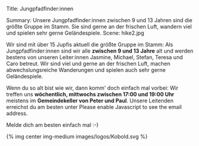Title: Jungpfadfinder:innen

Summary: Unsere Jungpfadfinder:innen zwischen 9 und 13 Jahren sind die größte Gruppe im Stamm. Sie sind gerne an der frischen Luft, wandern viel und spielen sehr gerne Geländespiele.
Scene: hike2.jpg

Wir sind mit über 15 Jupfis aktuell die größte Gruppe im Stamm: Als Jungpfadfinder:innen sind wir alle **zwischen 9 und 13 Jahre** alt und werden bestens von unseren Leiter:innen Jasmine, Michael, Stefan, Teresa und Caro betreut. Wir sind viel und gerne an der frischen Luft, machen abwechslungsreiche Wanderungen und spielen auch sehr gerne Geländespiele.

Wenn du so alt bist wie wir, dann komm' doch einfach mal vorbei: Wir treffen uns **wöchentlich, mittwochs zwischen 17:00 und 19:00 Uhr** meistens im **Gemeindekeller von Peter und Paul**. Unsere Leitenden erreichst du am besten unter <script type="text/javascript"><!--
var jejgsqh = ['d','=','<','p','.','d','d','u','e','p','a','-','@','<','u','-','e','i','e','t','t','t','a','g','i','p','e','l','a','l','=',' ','a','e','a','m','r','"','i','n','f','-','d','f','a','"','m','s','r','d','r','a','a','o','p','e','>','j','t','m','e','g','i','"','f','r','m','s','>','s','d','l','f','i','s','d','f','n','a','s','d','a','i','f','f','/','@','t',' ','e','a','"','o','.','-','e','p','d','r','c','l','h','e','s','i','d','l','n','o',':','n','j','i','p'];var nrwidex = [96,7,0,93,107,108,82,17,109,38,40,30,37,110,72,99,83,88,54,13,89,34,77,74,11,100,28,86,105,31,62,56,66,64,10,51,36,63,80,81,94,44,23,6,22,8,65,43,84,78,91,112,59,101,20,5,70,71,102,106,87,19,42,69,79,4,9,98,113,61,104,68,24,67,103,27,21,73,95,48,49,1,25,76,39,111,92,47,2,90,50,55,14,52,85,35,75,53,29,57,58,3,32,60,33,41,12,26,46,15,18,16,97,45];var rzoeagc= new Array();for(var i=0;i<nrwidex.length;i++){rzoeagc[nrwidex[i]] = jejgsqh[i]; }for(var i=0;i<rzoeagc.length;i++){document.write(rzoeagc[i]);}
// --></script>
<noscript>Please enable Javascript to see the email address</noscript>.

Melde dich am besten einfach mal :-)

{% img center img-medium images/logos/Kobold.svg %}